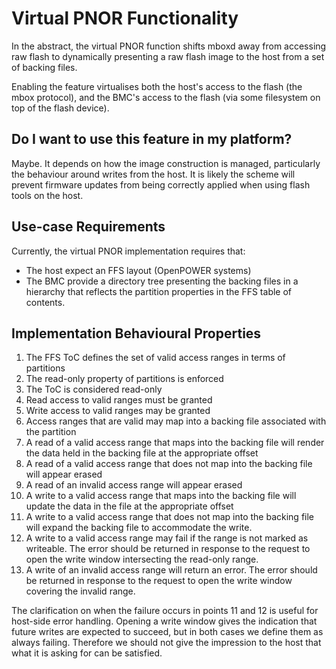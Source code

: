 # Virtual PNOR Functionality

In the abstract, the virtual PNOR function shifts mboxd away from accessing raw
flash to dynamically presenting a raw flash image to the host from a set of
backing files.

Enabling the feature virtualises both the host's access to the flash (the mbox
protocol), and the BMC's access to the flash (via some filesystem on top of the
flash device).

## Do I want to use this feature in my platform?

Maybe. It depends on how the image construction is managed, particularly the
behaviour around writes from the host. It is likely the scheme will prevent
firmware updates from being correctly applied when using flash tools on the
host.

## Use-case Requirements

Currently, the virtual PNOR implementation requires that:

- The host expect an FFS layout (OpenPOWER systems)
- The BMC provide a directory tree presenting the backing files in a hierarchy
  that reflects the partition properties in the FFS table of contents.

## Implementation Behavioural Properties

1.  The FFS ToC defines the set of valid access ranges in terms of partitions
2.  The read-only property of partitions is enforced
3.  The ToC is considered read-only
4.  Read access to valid ranges must be granted
5.  Write access to valid ranges may be granted
6.  Access ranges that are valid may map into a backing file associated with the
    partition
7.  A read of a valid access range that maps into the backing file will render
    the data held in the backing file at the appropriate offset
8.  A read of a valid access range that does not map into the backing file will
    appear erased
9.  A read of an invalid access range will appear erased
10. A write to a valid access range that maps into the backing file will update
    the data in the file at the appropriate offset
11. A write to a valid access range that does not map into the backing file will
    expand the backing file to accommodate the write.
12. A write to a valid access range may fail if the range is not marked as
    writeable. The error should be returned in response to the request to open
    the write window intersecting the read-only range.
13. A write of an invalid access range will return an error. The error should be
    returned in response to the request to open the write window covering the
    invalid range.

The clarification on when the failure occurs in points 11 and 12 is useful for
host-side error handling. Opening a write window gives the indication that
future writes are expected to succeed, but in both cases we define them as
always failing. Therefore we should not give the impression to the host that
what it is asking for can be satisfied.
